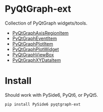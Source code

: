 # PyQtGraph-ext
Collection of PyQtGraph widgets/tools.

- [PyQtGraphAxisRegionItem](https://github.com/marcel-goldschen-ohm/PyQtGraph-ext/docs/PyQtGraphAxisRegionItem.md)
- [PyQtGraphEventItem](https://github.com/marcel-goldschen-ohm/PyQtGraph-ext/docs/PyQtGraphEventItem.md)
- [PyQtGraphPlotItem](https://github.com/marcel-goldschen-ohm/PyQtGraph-ext/docs/PyQtGraphPlotItem.md)
- [PyQtGraphPlotWidget](https://github.com/marcel-goldschen-ohm/PyQtGraph-ext/docs/PyQtGraphPlotWidget.md)
- [PyQtGraphViewBox](https://github.com/marcel-goldschen-ohm/PyQtGraph-ext/docs/PyQtGraphViewBox.md)
- [PyQtGraphXYDataItem](https://github.com/marcel-goldschen-ohm/PyQtGraph-ext/docs/PyQtGraphXYDataItem.md)

# Install
Should work with PySide6, PyQt6, or PyQt5.
```shell
pip install PySide6 pyqtgraph-ext
```
